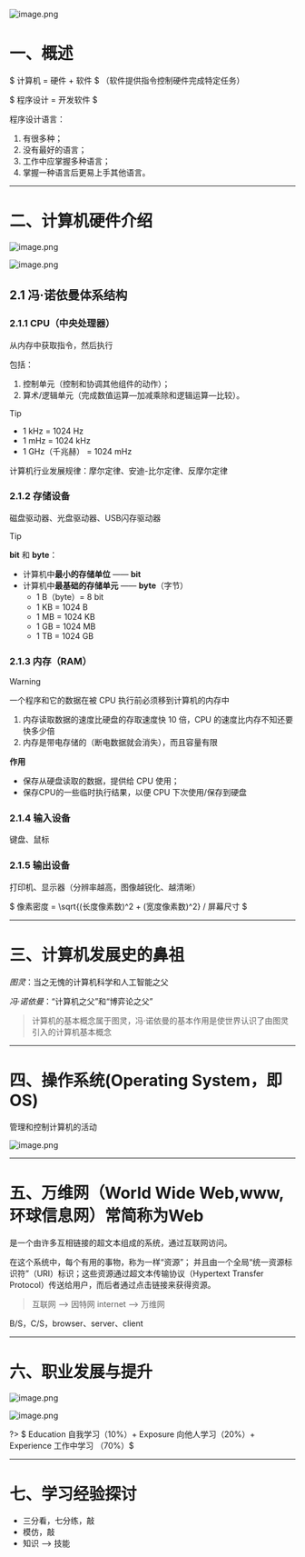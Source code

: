 ![image.png](https://cdn.gxmnzl.xyz/img/SE0001.png)

# 
# **一、概述**

$ 计算机 = 硬件 + 软件 $ （软件提供指令控制硬件完成特定任务）

$ 程序设计 = 开发软件 $

程序设计语言：
  1. 有很多种；  
  2. 没有最好的语言；  
  3. 工作中应掌握多种语言；  
  4. 掌握一种语言后更易上手其他语言。  

---

# **二、计算机硬件介绍**

![image.png](https://cdn.gxmnzl.xyz/img/SE0002.png)

![image.png](https://cdn.gxmnzl.xyz/img/SE0003.png)

## 2.1 冯·诺依曼体系结构

### 2.1.1 CPU（中央处理器）

从内存中获取指令，然后执行

包括：  

1. 控制单元（控制和协调其他组件的动作）；  
2. 算术/逻辑单元（完成数值运算—加减乘除和逻辑运算—比较）。  

> [!TIP]
> - 1 kHz = 1024 Hz
> - 1 mHz = 1024 kHz
> - 1 GHz（千兆赫） = 1024 mHz

计算机行业发展规律：摩尔定律、安迪-比尔定律、反摩尔定律
  
### 2.1.2 存储设备

磁盘驱动器、光盘驱动器、USB闪存驱动器  

> [!TIP]
> **bit** 和 **byte**：
> - 计算机中**最小的存储单位** —— **bit**  
> - 计算机中**最基础的存储单元** —— **byte**（字节）
>   - 1 B（byte）= 8 bit
>   - 1 KB = 1024 B
>   - 1 MB = 1024 KB
>   - 1 GB = 1024 MB
>   - 1 TB = 1024 GB

### 2.1.3 内存（RAM）

> [!WARNING]
> 一个程序和它的数据在被 CPU 执行前必须移到计算机的内存中  

1. 内存读取数据的速度比硬盘的存取速度快 10 倍，CPU 的速度比内存不知还要快多少倍
2. 内存是带电存储的（断电数据就会消失），而且容量有限  

**作用**

- 保存从硬盘读取的数据，提供给 CPU 使用；
- 保存CPU的一些临时执行结果，以便 CPU 下次使用/保存到硬盘

### 2.1.4 输入设备

键盘、鼠标  

### 2.1.5 输出设备

打印机、显示器（分辨率越高，图像越锐化、越清晰）  

$ 像素密度 = \sqrt{(长度像素数)^2 + (宽度像素数)^2} / 屏幕尺寸 $

---

# **三、计算机发展史的鼻祖**

*图灵*：当之无愧的计算机科学和人工智能之父  

*冯·诺依曼*：“计算机之父”和“博弈论之父”  

> 计算机的基本概念属于图灵，冯·诺依曼的基本作用是使世界认识了由图灵引入的计算机基本概念

---

# **四、操作系统(Operating System，即OS)**

管理和控制计算机的活动

![image.png](https://cdn.gxmnzl.xyz/img/SE0004.png)

---

# **五、万维网（World Wide Web,www,环球信息网）常简称为Web**

是一个由许多互相链接的超文本组成的系统，通过互联网访问。  

在这个系统中，每个有用的事物，称为一样“资源”；
并且由一个全局“统一资源标识符”（URI）标识；这些资源通过超文本传输协议（Hypertext Transfer Protocol）传送给用户，而后者通过点击链接来获得资源。

> 互联网 --> 因特网 internet --> 万维网

B/S，C/S，browser、server、client

---

# **六、职业发展与提升**

![image.png](https://cdn.gxmnzl.xyz/img/SE0005.png)

![image.png](https://cdn.gxmnzl.xyz/img/SE0006.png)

?> $ Education 自我学习（10\%）+ Exposure 向他人学习（20\%）+ Experience 工作中学习 （70\%）$

---

# **七、学习经验探讨**

- 三分看，七分练，敲  
- 模仿，敲  
- 知识 --> 技能
